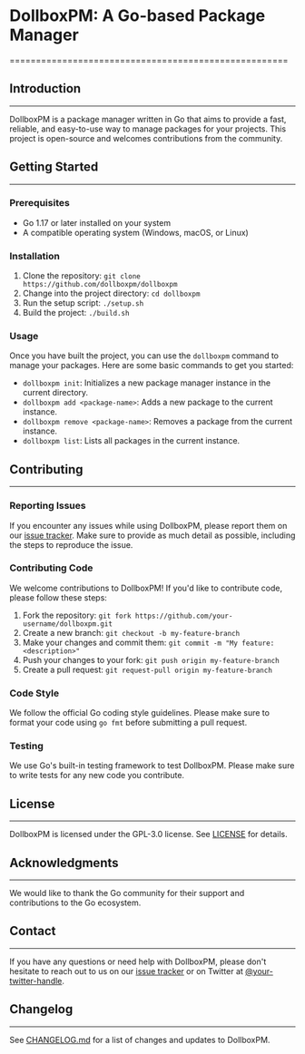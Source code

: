 # DollboxPM: A Go-based Package Manager
=====================================================

## Introduction
---------------

DollboxPM is a package manager written in Go that aims to provide a fast, reliable, and easy-to-use way to manage packages for your projects. This project is open-source and welcomes contributions from the community.

## Getting Started
---------------

### Prerequisites

* Go 1.17 or later installed on your system
* A compatible operating system (Windows, macOS, or Linux)

### Installation

1. Clone the repository: `git clone https://github.com/dollboxpm/dollboxpm`
2. Change into the project directory: `cd dollboxpm`
3. Run the setup script: `./setup.sh`
4. Build the project: `./build.sh`

### Usage

Once you have built the project, you can use the `dollboxpm` command to manage your packages. Here are some basic commands to get you started:

* `dollboxpm init`: Initializes a new package manager instance in the current directory.
* `dollboxpm add <package-name>`: Adds a new package to the current instance.
* `dollboxpm remove <package-name>`: Removes a package from the current instance.
* `dollboxpm list`: Lists all packages in the current instance.

## Contributing
---------------

### Reporting Issues

If you encounter any issues while using DollboxPM, please report them on our [issue tracker](https://github.com/dollboxpm/dollboxpm/issues). Make sure to provide as much detail as possible, including the steps to reproduce the issue.

### Contributing Code

We welcome contributions to DollboxPM! If you'd like to contribute code, please follow these steps:

1. Fork the repository: `git fork https://github.com/your-username/dollboxpm.git`
2. Create a new branch: `git checkout -b my-feature-branch`
3. Make your changes and commit them: `git commit -m "My feature: <description>"`
4. Push your changes to your fork: `git push origin my-feature-branch`
5. Create a pull request: `git request-pull origin my-feature-branch`

### Code Style

We follow the official Go coding style guidelines. Please make sure to format your code using `go fmt` before submitting a pull request.

### Testing

We use Go's built-in testing framework to test DollboxPM. Please make sure to write tests for any new code you contribute.

## License
-------

DollboxPM is licensed under the GPL-3.0 license. See [LICENSE](LICENSE) for details.

## Acknowledgments
---------------

We would like to thank the Go community for their support and contributions to the Go ecosystem.

## Contact
-------

If you have any questions or need help with DollboxPM, please don't hesitate to reach out to us on our [issue tracker](https://github.com/dollboxpm/dollboxpm/issues) or on Twitter at [@your-twitter-handle](https://twitter.com/dollengo).

## Changelog
------------

See [CHANGELOG.md](CHANGELOG.md) for a list of changes and updates to DollboxPM.
